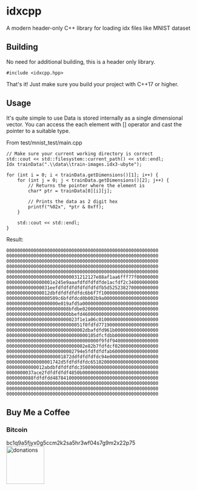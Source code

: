 # idxcpp
A modern header-only C++ library for loading idx files like MNIST dataset 

## Building
No need for additional building, this is a header only library.
```
#include <idxcpp.hpp>
```
That's it! Just make sure you build your project with C++17 or higher.

## Usage
It's quite simple to use
Data is stored internally as a single dimensional vector. You can access the each element with [] operator and cast the pointer to a suitable type.

From test/mnist_test/main.cpp
```
// Make sure your current working directory is correct
std::cout << std::filesystem::current_path() << std::endl;	
Idx trainData(".\\data\\train-images.idx3-ubyte");

for (int i = 0; i < trainData.getDimensions()[1]; i++) {
	for (int j = 0; j < trainData.getDimensions()[2]; j++) {
		// Returns the pointer where the element is
		char* ptr = trainData[0][i][j];

		// Prints the data as 2 digit hex
		printf("%02x", *ptr & 0xff);
	}

	std::cout << std::endl;
}
```
Result:
```
00000000000000000000000000000000000000000000000000000000
00000000000000000000000000000000000000000000000000000000
00000000000000000000000000000000000000000000000000000000
00000000000000000000000000000000000000000000000000000000
00000000000000000000000000000000000000000000000000000000
000000000000000000000000031212127e88af1aa6fff77f00000000
00000000000000001e245e9aaafdfdfdfdfde1acfdf2c34000000000
0000000000000031eefdfdfdfdfdfdfdfdfb5d525238270000000000
0000000000000012dbfdfdfdfdfdc6b6f7f100000000000000000000
0000000000000000509c6bfdfdcd0b002b9a00000000000000000000
0000000000000000000e019afd5a0000000000000000000000000000
00000000000000000000008bfdbe0200000000000000000000000000
00000000000000000000000bbefd4600000000000000000000000000
00000000000000000000000023f1e1a06c0100000000000000000000
0000000000000000000000000051f0fdfd7719000000000000000000
00000000000000000000000000002dbafdfd961b0000000000000000
000000000000000000000000000000105dfcfdbb0000000000000000
0000000000000000000000000000000000f9fdf94000000000000000
00000000000000000000000000002e82b7fdfdcf0200000000000000
0000000000000000000000002794e5fdfdfdfab60000000000000000
000000000000000000001872ddfdfdfdfdc94e000000000000000000
00000000000000001742d5fdfdfdfdc6510200000000000000000000
00000000000012abdbfdfdfdfdc35009000000000000000000000000
0000000037ace2fdfdfdfdf4850b0000000000000000000000000000
0000000088fdfdfdd487841000000000000000000000000000000000
00000000000000000000000000000000000000000000000000000000
00000000000000000000000000000000000000000000000000000000
00000000000000000000000000000000000000000000000000000000
```
## Buy Me a Coffee
### Bitcoin
bc1q9a5fjyx0g5ccm2k2sa5hr3wf04s7g9m2x22p75<br/>
<img width="100" height="100" alt="donations" src="https://github.com/user-attachments/assets/d32f9faa-07fa-44e2-9707-f7b5e3fddc75"/>